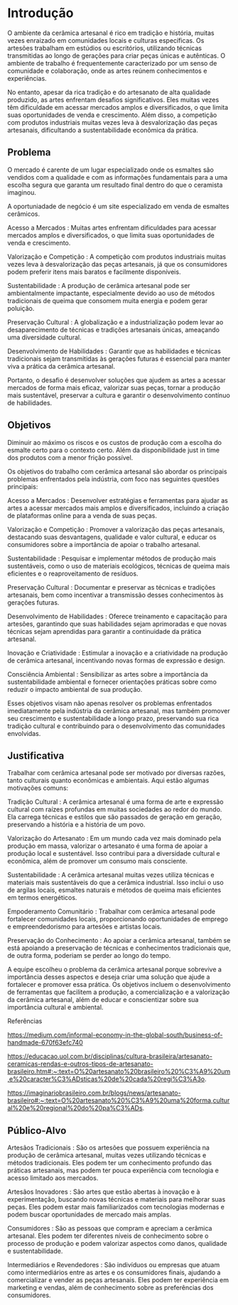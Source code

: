 # Introdução

O ambiente da cerâmica artesanal é rico em tradição e história, muitas vezes enraizado em comunidades locais e culturas específicas. Os artesões trabalham em estúdios ou escritórios, utilizando técnicas transmitidas ao longo de gerações para criar peças únicas e autênticas. O ambiente de trabalho é frequentemente caracterizado por um senso de comunidade e colaboração, onde as artes reúnem conhecimentos e experiências.

No entanto, apesar da rica tradição e do artesanato de alta qualidade produzido, as artes enfrentam desafios significativos. Eles muitas vezes têm dificuldade em acessar mercados amplos e diversificados, o que limita suas oportunidades de venda e crescimento. Além disso, a competição com produtos industriais muitas vezes leva à desvalorização das peças artesanais, dificultando a sustentabilidade econômica da prática.


## Problema

O mercado é carente de um lugar especializado onde os esmaltes são vendidos com a qualidade e com as informações fundamentais para a uma escolha segura que garanta um resultado final dentro do que o ceramista imaginou.

A oportuniadade de negócio é um site especializado em venda de esmaltes cerâmicos.

Acesso a Mercados : Muitas artes enfrentam dificuldades para acessar mercados amplos e diversificados, o que limita suas oportunidades de venda e crescimento.

Valorização e Competição : A competição com produtos industriais muitas vezes leva à desvalorização das peças artesanais, já que os consumidores podem preferir itens mais baratos e facilmente disponíveis.

Sustentabilidade : A produção de cerâmica artesanal pode ser ambientalmente impactante, especialmente devido ao uso de métodos tradicionais de queima que consomem muita energia e podem gerar poluição.

Preservação Cultural : A globalização e a industrialização podem levar ao desaparecimento de técnicas e tradições artesanais únicas, ameaçando uma diversidade cultural.

Desenvolvimento de Habilidades : Garantir que as habilidades e técnicas tradicionais sejam transmitidas às gerações futuras é essencial para manter viva a prática da cerâmica artesanal.

Portanto, o desafio é desenvolver soluções que ajudem as artes a acessar mercados de forma mais eficaz, valorizar suas peças, tornar a produção mais sustentável, preservar a cultura e garantir o desenvolvimento contínuo de habilidades.

## Objetivos

Diminuir ao máximo os riscos e os custos de produção com a escolha do esmalte certo para o contexto certo. Além da disponibilidade just in time dos produtos com a menor frição possível.

Os objetivos do trabalho com cerâmica artesanal são abordar os principais problemas enfrentados pela indústria, com foco nas seguintes questões principais:

Acesso a Mercados : Desenvolver estratégias e ferramentas para ajudar as artes a acessar mercados mais amplos e diversificados, incluindo a criação de plataformas online para a venda de suas peças.

Valorização e Competição : Promover a valorização das peças artesanais, destacando suas desvantagens, qualidade e valor cultural, e educar os consumidores sobre a importância de apoiar o trabalho artesanal.

Sustentabilidade : Pesquisar e implementar métodos de produção mais sustentáveis, como o uso de materiais ecológicos, técnicas de queima mais eficientes e o reaproveitamento de resíduos.

Preservação Cultural : Documentar e preservar as técnicas e tradições artesanais, bem como incentivar a transmissão desses conhecimentos às gerações futuras.

Desenvolvimento de Habilidades : Oferece treinamento e capacitação para artesões, garantindo que suas habilidades sejam aprimoradas e que novas técnicas sejam aprendidas para garantir a continuidade da prática artesanal.

Inovação e Criatividade : Estimular a inovação e a criatividade na produção de cerâmica artesanal, incentivando novas formas de expressão e design.

Consciência Ambiental : Sensibilizar as artes sobre a importância da sustentabilidade ambiental e fornecer orientações práticas sobre como reduzir o impacto ambiental de sua produção.

Esses objetivos visam não apenas resolver os problemas enfrentados imediatamente pela indústria da cerâmica artesanal, mas também promover seu crescimento e sustentabilidade a longo prazo, preservando sua rica tradição cultural e contribuindo para o desenvolvimento das comunidades envolvidas.

## Justificativa

Trabalhar com cerâmica artesanal pode ser motivado por diversas razões, tanto culturais quanto econômicas e ambientais. Aqui estão algumas motivações comuns:

Tradição Cultural : A cerâmica artesanal é uma forma de arte e expressão cultural com raízes profundas em muitas sociedades ao redor do mundo. Ela carrega técnicas e estilos que são passados ​​de geração em geração, preservando a história e a história de um povo.

Valorização do Artesanato : Em um mundo cada vez mais dominado pela produção em massa, valorizar o artesanato é uma forma de apoiar a produção local e sustentável. Isso contribui para a diversidade cultural e econômica, além de promover um consumo mais consciente.

Sustentabilidade : A cerâmica artesanal muitas vezes utiliza técnicas e materiais mais sustentáveis ​​do que a cerâmica industrial. Isso inclui o uso de argilas locais, esmaltes naturais e métodos de queima mais eficientes em termos energéticos.

Empoderamento Comunitário : Trabalhar com cerâmica artesanal pode fortalecer comunidades locais, proporcionando oportunidades de emprego e empreendedorismo para artesões e artistas locais.

Preservação do Conhecimento : Ao apoiar a cerâmica artesanal, também se está apoiando a preservação de técnicas e conhecimentos tradicionais que, de outra forma, poderiam se perder ao longo do tempo.

A equipe escolheu o problema da cerâmica artesanal porque sobrevive a importância desses aspectos e deseja criar uma solução que ajude a fortalecer e promover essa prática. Os objetivos incluem o desenvolvimento de ferramentas que facilitem a produção, a comercialização e a valorização da cerâmica artesanal, além de educar e conscientizar sobre sua importância cultural e ambiental.

Referências

https://medium.com/informal-economy-in-the-global-south/business-of-handmade-670f63efc740

https://educacao.uol.com.br/disciplinas/cultura-brasileira/artesanato-ceramicas-rendas-e-outros-tipos-de-artesanato-brasileiro.htm#:~:text=O%20artesanato%20brasileiro%20%C3%A9%20um,e%20caracter%C3%ADsticas%20de%20cada%20regi%C3%A3o.

https://imaginariobrasileiro.com.br/blogs/news/artesanato-brasileiro#:~:text=O%20artesanato%20%C3%A9%20uma%20forma,cultural%20e%20regional%20do%20pa%C3%ADs.

## Público-Alvo


Artesãos Tradicionais : São os artesões que possuem experiência na produção de cerâmica artesanal, muitas vezes utilizando técnicas e métodos tradicionais. Eles podem ter um conhecimento profundo das práticas artesanais, mas podem ter pouca experiência com tecnologia e acesso limitado aos mercados.

Artesãos Inovadores : São artes que estão abertas à inovação e à experimentação, buscando novas técnicas e materiais para melhorar suas peças. Eles podem estar mais familiarizados com tecnologias modernas e podem buscar oportunidades de mercado mais amplas.

Consumidores : São as pessoas que compram e apreciam a cerâmica artesanal. Eles podem ter diferentes níveis de conhecimento sobre o processo de produção e podem valorizar aspectos como danos, qualidade e sustentabilidade.

Intermediários e Revendedores : São indivíduos ou empresas que atuam como intermediários entre as artes e os consumidores finais, ajudando a comercializar e vender as peças artesanais. Eles podem ter experiência em marketing e vendas, além de conhecimento sobre as preferências dos consumidores.

